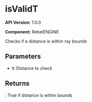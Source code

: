 # isValidT

**API Version:** 1.0.0

**Component:** RebelENGINE

Checks if a distance is within ray bounds

## Parameters

- **t**: Distance to check

## Returns

: True if distance is within bounds

